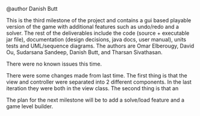@author Danish Butt


This is the third milestone of the project and contains a gui based playable version of the game with additional features such as undo/redo and a solver. The rest of the deliverables include the code (source + executable jar file), documentation (design decisions, java docs, user manual), units tests and UML/sequence diagrams. The authors are Omar Elberougy, David Ou, Sudarsana Sandeep, Danish Butt, and Tharsan Sivathasan.

There were no known issues this time.

There were some changes made from last time. The first thing is that the view and controller were separated into 2 different components. In the last iteration they were both in the view class. The second thing is that an 

The plan for the next milestone will be to add a solve/load feature and a game level builder.
